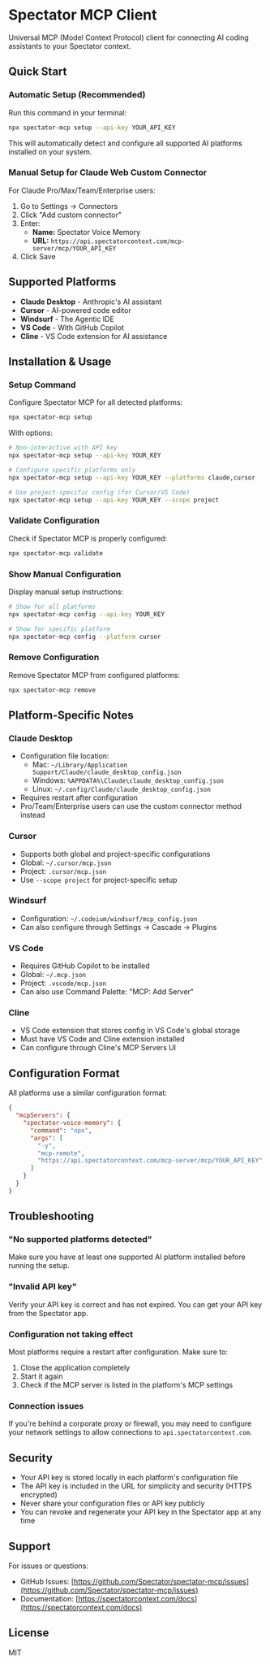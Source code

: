 # Spectator MCP Client

Universal MCP (Model Context Protocol) client for connecting AI coding assistants to your Spectator context.

## Quick Start

### Automatic Setup (Recommended)

Run this command in your terminal:

```bash
npx spectator-mcp setup --api-key YOUR_API_KEY
```

This will automatically detect and configure all supported AI platforms installed on your system.

### Manual Setup for Claude Web Custom Connector

For Claude Pro/Max/Team/Enterprise users:

1. Go to Settings → Connectors
2. Click "Add custom connector"
3. Enter:
   - **Name:** Spectator Voice Memory
   - **URL:** `https://api.spectatorcontext.com/mcp-server/mcp/YOUR_API_KEY`
4. Click Save

## Supported Platforms

- **Claude Desktop** - Anthropic's AI assistant
- **Cursor** - AI-powered code editor
- **Windsurf** - The Agentic IDE
- **VS Code** - With GitHub Copilot
- **Cline** - VS Code extension for AI assistance

## Installation & Usage

### Setup Command

Configure Spectator MCP for all detected platforms:

```bash
npx spectator-mcp setup
```

With options:

```bash
# Non-interactive with API key
npx spectator-mcp setup --api-key YOUR_KEY

# Configure specific platforms only
npx spectator-mcp setup --api-key YOUR_KEY --platforms claude,cursor

# Use project-specific config (for Cursor/VS Code)
npx spectator-mcp setup --api-key YOUR_KEY --scope project
```

### Validate Configuration

Check if Spectator MCP is properly configured:

```bash
npx spectator-mcp validate
```

### Show Manual Configuration

Display manual setup instructions:

```bash
# Show for all platforms
npx spectator-mcp config --api-key YOUR_KEY

# Show for specific platform
npx spectator-mcp config --platform cursor
```

### Remove Configuration

Remove Spectator MCP from configured platforms:

```bash
npx spectator-mcp remove
```

## Platform-Specific Notes

### Claude Desktop

- Configuration file location:
  - Mac: `~/Library/Application Support/Claude/claude_desktop_config.json`
  - Windows: `%APPDATA%\Claude\claude_desktop_config.json`
  - Linux: `~/.config/Claude/claude_desktop_config.json`
- Requires restart after configuration
- Pro/Team/Enterprise users can use the custom connector method instead

### Cursor

- Supports both global and project-specific configurations
- Global: `~/.cursor/mcp.json`
- Project: `.cursor/mcp.json`
- Use `--scope project` for project-specific setup

### Windsurf

- Configuration: `~/.codeium/windsurf/mcp_config.json`
- Can also configure through Settings → Cascade → Plugins

### VS Code

- Requires GitHub Copilot to be installed
- Global: `~/.mcp.json`
- Project: `.vscode/mcp.json`
- Can also use Command Palette: "MCP: Add Server"

### Cline

- VS Code extension that stores config in VS Code's global storage
- Must have VS Code and Cline extension installed
- Can configure through Cline's MCP Servers UI

## Configuration Format

All platforms use a similar configuration format:

```json
{
  "mcpServers": {
    "spectator-voice-memory": {
      "command": "npx",
      "args": [
        "-y",
        "mcp-remote",
        "https://api.spectatorcontext.com/mcp-server/mcp/YOUR_API_KEY"
      ]
    }
  }
}
```

## Troubleshooting

### "No supported platforms detected"

Make sure you have at least one supported AI platform installed before running the setup.

### "Invalid API key"

Verify your API key is correct and has not expired. You can get your API key from the Spectator app.

### Configuration not taking effect

Most platforms require a restart after configuration. Make sure to:
1. Close the application completely
2. Start it again
3. Check if the MCP server is listed in the platform's MCP settings

### Connection issues

If you're behind a corporate proxy or firewall, you may need to configure your network settings to allow connections to `api.spectatorcontext.com`.

## Security

- Your API key is stored locally in each platform's configuration file
- The API key is included in the URL for simplicity and security (HTTPS encrypted)
- Never share your configuration files or API key publicly
- You can revoke and regenerate your API key in the Spectator app at any time

## Support

For issues or questions:
- GitHub Issues: [https://github.com/Spectator/spectator-mcp/issues](https://github.com/Spectator/spectator-mcp/issues)
- Documentation: [https://spectatorcontext.com/docs](https://spectatorcontext.com/docs)

## License

MIT